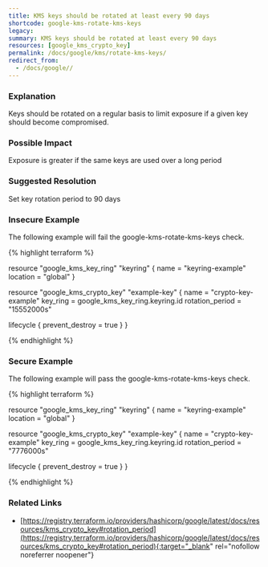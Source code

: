 ```yaml
---
title: KMS keys should be rotated at least every 90 days
shortcode: google-kms-rotate-kms-keys
legacy: 
summary: KMS keys should be rotated at least every 90 days 
resources: [google_kms_crypto_key] 
permalink: /docs/google/kms/rotate-kms-keys/
redirect_from: 
  - /docs/google//
---
```


### Explanation

Keys should be rotated on a regular basis to limit exposure if a given key should become compromised.

### Possible Impact
Exposure is greater if the same keys are used over a long period

### Suggested Resolution
Set key rotation period to 90 days


### Insecure Example

The following example will fail the google-kms-rotate-kms-keys check.

{% highlight terraform %}

resource "google_kms_key_ring" "keyring" {
  name     = "keyring-example"
  location = "global"
}

resource "google_kms_crypto_key" "example-key" {
  name            = "crypto-key-example"
  key_ring        = google_kms_key_ring.keyring.id
  rotation_period = "15552000s"

  lifecycle {
    prevent_destroy = true
  }
}

{% endhighlight %}



### Secure Example

The following example will pass the google-kms-rotate-kms-keys check.

{% highlight terraform %}

resource "google_kms_key_ring" "keyring" {
  name     = "keyring-example"
  location = "global"
}

resource "google_kms_crypto_key" "example-key" {
  name            = "crypto-key-example"
  key_ring        = google_kms_key_ring.keyring.id
  rotation_period = "7776000s"

  lifecycle {
    prevent_destroy = true
  }
}

{% endhighlight %}



### Related Links


- [https://registry.terraform.io/providers/hashicorp/google/latest/docs/resources/kms_crypto_key#rotation_period](https://registry.terraform.io/providers/hashicorp/google/latest/docs/resources/kms_crypto_key#rotation_period){:target="_blank" rel="nofollow noreferrer noopener"}


